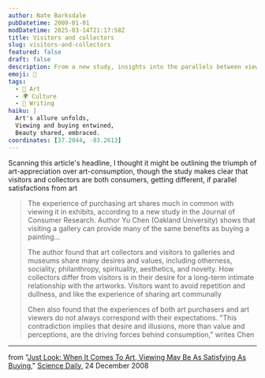```yaml
---
author: Nate Barksdale
pubDatetime: 2009-01-01
modDatetime: 2025-03-14T21:17:58Z
title: Visitors and collectors
slug: visitors-and-collectors
featured: false
draft: false
description: From a new study, insights into the parallels between viewing and purchasing art, revealing that both experiences can provide similar satisfactions.
emoji: 🎨
tags:
  - 🎨 Art
  - 🌍 Culture
  - 📝 Writing
haiku: |
  Art's allure unfolds,  
  Viewing and buying entwined,  
  Beauty shared, embraced.
coordinates: [37.2044, -83.2613]
---
```


Scanning this article's headline, I thought it might be outlining the triumph of art-appreciation over art-consumption, though the study makes clear that visitors and collectors are both consumers, getting different, if parallel satisfactions from art

> The experience of purchasing art shares much in common with viewing it in exhibits, according to a new study in the Journal of Consumer Research. Author Yu Chen (Oakland University) shows that visiting a gallery can provide many of the same benefits as buying a painting…
>
> The author found that art collectors and visitors to galleries and museums share many desires and values, including otherness, sociality, philanthropy, spirituality, aesthetics, and novelty. How collectors differ from visitors is in their desire for a long-term intimate relationship with the artworks. Visitors want to avoid repetition and dullness, and like the experience of sharing art communally
>
> Chen also found that the experiences of both art purchasers and art viewers do not always correspond with their expectations. "This contradiction implies that desire and illusions, more than value and perceptions, are the driving forces behind consumption," writes Chen

---

from "[Just Look: When It Comes To Art, Viewing May Be As Satisfying As Buying](http://web.archive.org/web/20240713004634/https://www.sciencedaily.com/releases/2008/12/081215111423.htm)," [Science Daily](http://web.archive.org/web/20240713004634/https://www.sciencedaily.com/releases/2008/12/081215111423.htm), 24 December 2008
